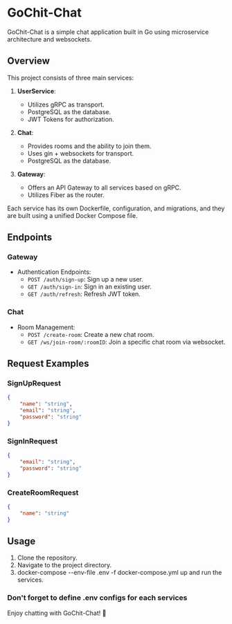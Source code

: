 # GoChit-Chat

GoChit-Chat is a simple chat application built in Go using microservice architecture and websockets.

## Overview

This project consists of three main services:

1. **UserService**:
    - Utilizes gRPC as transport.
    - PostgreSQL as the database.
    - JWT Tokens for authorization.

2. **Chat**:
    - Provides rooms and the ability to join them.
    - Uses gin + websockets for transport.
    - PostgreSQL as the database.

3. **Gateway**:
    - Offers an API Gateway to all services based on gRPC.
    - Utilizes Fiber as the router.

Each service has its own Dockerfile, configuration, and migrations, and they are built using a unified Docker Compose file.

## Endpoints

### Gateway

- Authentication Endpoints:
    - `POST /auth/sign-up`: Sign up a new user.
    - `GET /auth/sign-in`: Sign in an existing user.
    - `GET /auth/refresh`: Refresh JWT token.

### Chat

- Room Management:
    - `POST /create-room`: Create a new chat room.
    - `GET /ws/join-room/:roomID`: Join a specific chat room via websocket.

## Request Examples

### SignUpRequest

```json
{
    "name": "string",
    "email": "string",
    "password": "string"
}
```

### SignInRequest
```json
{
    "email": "string",
    "password": "string"
}
```

### CreateRoomRequest
```json
{
    "name": "string"
}
```

## Usage
1. Clone the repository.
2. Navigate to the project directory.
3. docker-compose --env-file .env -f docker-compose.yml up and run the services.

### Don't forget to define .env configs for each services

Enjoy chatting with GoChit-Chat! 🚀